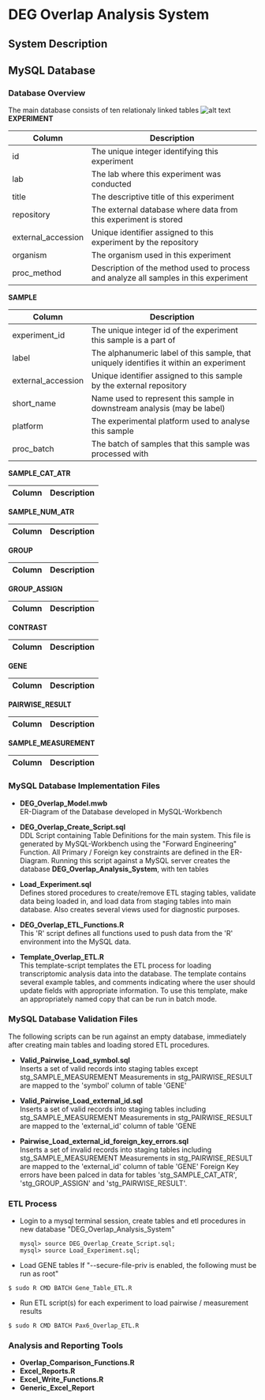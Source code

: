 # DEG Overlap Analysis System

## System Description

## MySQL Database

### Database Overview

The main database consists of ten relationaly linked tables
![alt text](https://github.com/afaranda/DEG_Overlap_Analysis_System/DEG_Overlap_ER_Diagram.png "ER Diagram")
**EXPERIMENT**

   |Column|Description|
   |-----|-----------|
   | id | The unique integer identifying this experiment |
   | lab | The lab where this experiment was conducted |
   | title | The descriptive title of this experiment |
   | repository | The external database where data from this experiment is stored |
   | external_accession | Unique identifier assigned to this experiment by the repository |
   | organism | The organism used in this experiment |
   | proc_method | Description of the method used to process and analyze all samples in this experiment |

   
**SAMPLE**

   |Column|Description|
   |-----|-----------|
   | experiment_id | The unique integer id of the experiment this sample is a part of |
   | label | The alphanumeric label of this sample, that uniquely identifies it within an experiment |
   | external_accession | Unique identifier assigned to this sample by the external repository |
   | short_name | Name used to represent this sample in downstream analysis (may be label) |
   | platform | The experimental platform used to analyse this sample |
   | proc_batch | The batch of samples that this sample was processed with |
   
**SAMPLE\_CAT\_ATR**

   |Column|Description|
   |-----|-----------|

**SAMPLE\_NUM\_ATR**

   |Column|Description|
   |-----|-----------|
   
**GROUP**

   |Column|Description|
   |-----|-----------|

**GROUP\_ASSIGN**

   |Column|Description|
   |-----|-----------|

**CONTRAST**

   |Column|Description|
   |-----|-----------|

**GENE**

   |Column|Description|
   |-----|-----------|

**PAIRWISE\_RESULT**

   |Column|Description|
   |-----|-----------|

**SAMPLE\_MEASUREMENT**

   |Column|Description|
   |-----|-----------|

### MySQL Database Implementation Files
 - **DEG\_Overlap\_Model.mwb**<br>
   ER-Diagram of the Database developed in MySQL-Workbench
   
   
 - **DEG\_Overlap\_Create\_Script.sql**<br>
   DDL Script containing Table Definitions for the main system.
   This file is generated by MySQL-Workbench using the "Forward Engineering"
   Function. All Primary / Foreign key constraints are defined in 
   the ER-Diagram. Running this script against a MySQL server creates the 
   database **DEG_Overlap_Analysis_System**, with ten tables

 - **Load_Experiment.sql**<br>
   Defines stored procedures to create/remove ETL staging tables, validate data being
   loaded in, and load data from staging tables into main database. Also creates several
   views used for diagnostic purposes.
   
 - **DEG_Overlap_ETL_Functions.R**<br>
   This 'R' script defines all functions used to push data from the 'R' environment
   into the MySQL data. 

 - **Template_Overlap_ETL.R**<br>
   This template-script templates the ETL process for loading transcriptomic analysis
   data into the database.  The template contains several example tables, and comments
   indicating where the user should update fields with appropriate information.  To use
   this template, make an appropriately named copy that can be run in batch mode.

### MySQL Database Validation Files
The following scripts can be run against an empty database, immediately after creating
main tables and loading stored ETL procedures.


 - **Valid\_Pairwise\_Load\_symbol.sql**<br>
   Inserts a set of valid records into staging tables except stg\_SAMPLE\_MEASUREMENT
   Measurements in stg\_PAIRWISE\_RESULT are mapped to the 'symbol' column of table 'GENE'


 - **Valid\_Pairwise\_Load\_external\_id.sql**<br>
   Inserts a set of valid records into staging tables including stg\_SAMPLE\_MEASUREMENT
   Measurements in stg\_PAIRWISE\_RESULT are mapped to the 'external_id' column of table 'GENE

 - **Pairwise\_Load\_external\_id_foreign_key_errors.sql**<br>
   Inserts a set of invalid records into staging tables including stg\_SAMPLE\_MEASUREMENT
   Measurements in stg\_PAIRWISE\_RESULT are mapped to the 'external_id' column of table 'GENE'
   Foreign Key errors have been palced in data for tables 'stg\_SAMPLE\_CAT\_ATR', 'stg\_GROUP\_ASSIGN'
   and 'stg\_PAIRWISE\_RESULT'.

### ETL Process
   - Login to a mysql terminal session, create tables and etl procedures in new database 
     "DEG_Overlap_Analysis_System"
     ```
     mysql> source DEG_Overlap_Create_Script.sql;
     mysql> source Load_Experiment.sql;
     
     ```
   - Load GENE tables If "--secure-file-priv is enabled, the following must be run as root"
   ```
   $ sudo R CMD BATCH Gene_Table_ETL.R
   ```
   
   - Run ETL script(s) for each experiment to load pairwise / measurement results
   ```
   $ sudo R CMD BATCH Pax6_Overlap_ETL.R
   ```
### Analysis and Reporting Tools

- **Overlap_Comparison_Functions.R**<br>
- **Excel_Reports.R**<br>
- **Excel_Write_Functions.R**<br>
- **Generic_Excel_Report**<br>



